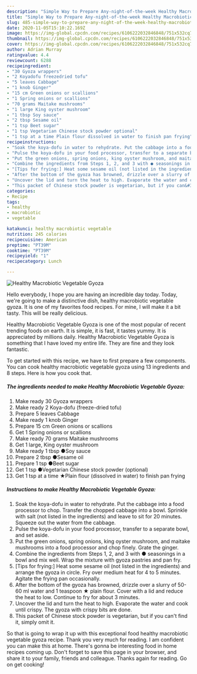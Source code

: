 ```yaml
---
description: "Simple Way to Prepare Any-night-of-the-week Healthy Macrobiotic Vegetable Gyoza"
title: "Simple Way to Prepare Any-night-of-the-week Healthy Macrobiotic Vegetable Gyoza"
slug: 485-simple-way-to-prepare-any-night-of-the-week-healthy-macrobiotic-vegetable-gyoza
date: 2020-11-05T15:10:22.169Z
image: https://img-global.cpcdn.com/recipes/6106222032846848/751x532cq70/healthy-macrobiotic-vegetable-gyoza-recipe-main-photo.jpg
thumbnail: https://img-global.cpcdn.com/recipes/6106222032846848/751x532cq70/healthy-macrobiotic-vegetable-gyoza-recipe-main-photo.jpg
cover: https://img-global.cpcdn.com/recipes/6106222032846848/751x532cq70/healthy-macrobiotic-vegetable-gyoza-recipe-main-photo.jpg
author: Adrian Murray
ratingvalue: 4.4
reviewcount: 6288
recipeingredient:
- "30 Gyoza wrappers"
- "2 Koyadofu freezedried tofu"
- "5 leaves Cabbage"
- "1 knob Ginger"
- "15 cm Green onions or scallions"
- "1 Spring onions or scallions"
- "70 grams Maitake mushrooms"
- "1 large King oyster mushroom"
- "1 tbsp Soy sauce"
- "2 tbsp Sesame oil"
- "1 tsp Beet sugar"
- "1 tsp Vegetarian Chinese stock powder optional"
- "1 tsp at a time Plain flour dissolved in water to finish pan frying"
recipeinstructions:
- "Soak the koya-dofu in water to rehydrate. Put the cabbage into a food processor to chop. Transfer the chopped cabbage into a bowl. Sprinkle with salt (not listed in the ingredients) and leave to sit for 20 minutes. Squeeze out the water from the cabbage."
- "Pulse the koya-dofu in your food processor, transfer to a separate bowl, and set aside."
- "Put the green onions, spring onions, king oyster mushroom, and maitake mushrooms into a food processor and chop finely. Grate the ginger."
- "Combine the ingredients from Steps 1, 2, and 3 with ● seasonings in a bowl and mix well. Wrap the mixture with gyoza pastries and pan fry."
- "[Tips for frying:] Heat some sesame oil (not listed in the ingredients)  and arrange the gyoza in circle. Fry over medium heat for 4 to 5 minutes. Agitate the frying pan occasionally."
- "After the bottom of the gyoza has browned, drizzle over a slurry of 50-60 ml water and 1 teaspoon ★ plain flour. Cover with a lid and reduce the heat to low. Continue to fry for about 3 minutes."
- "Uncover the lid and turn the heat to high. Evaporate the water and cook until crispy. The gyoza with crispy bits are done."
- "This packet of Chinese stock powder is vegetarian, but if you can&#39;t find it, simply omit it."
categories:
- Recipe
tags:
- healthy
- macrobiotic
- vegetable

katakunci: healthy macrobiotic vegetable 
nutrition: 245 calories
recipecuisine: American
preptime: "PT39M"
cooktime: "PT39M"
recipeyield: "1"
recipecategory: Lunch

---
```



![Healthy Macrobiotic Vegetable Gyoza](https://img-global.cpcdn.com/recipes/6106222032846848/751x532cq70/healthy-macrobiotic-vegetable-gyoza-recipe-main-photo.jpg)

Hello everybody, I hope you are having an incredible day today. Today, we're going to make a distinctive dish, healthy macrobiotic vegetable gyoza. It is one of my favorites food recipes. For mine, I will make it a bit tasty. This will be really delicious.

Healthy Macrobiotic Vegetable Gyoza is one of the most popular of recent trending foods on earth. It is simple, it is fast, it tastes yummy. It is appreciated by millions daily. Healthy Macrobiotic Vegetable Gyoza is something that I have loved my entire life. They are fine and they look fantastic.




To get started with this recipe, we have to first prepare a few components. You can cook healthy macrobiotic vegetable gyoza using 13 ingredients and 8 steps. Here is how you cook that.

<!--inarticleads1-->

##### The ingredients needed to make Healthy Macrobiotic Vegetable Gyoza:

1. Make ready 30 Gyoza wrappers
1. Make ready 2 Koya-dofu (freeze-dried tofu)
1. Prepare 5 leaves Cabbage
1. Make ready 1 knob Ginger
1. Prepare 15 cm Green onions or scallions
1. Get 1 Spring onions or scallions
1. Make ready 70 grams Maitake mushrooms
1. Get 1 large, King oyster mushroom
1. Make ready 1 tbsp ●Soy sauce
1. Prepare 2 tbsp ●Sesame oil
1. Prepare 1 tsp ●Beet sugar
1. Get 1 tsp ●Vegetarian Chinese stock powder (optional)
1. Get 1 tsp at a time ★Plain flour (dissolved in water) to finish pan frying




<!--inarticleads2-->

##### Instructions to make Healthy Macrobiotic Vegetable Gyoza:

1. Soak the koya-dofu in water to rehydrate. Put the cabbage into a food processor to chop. Transfer the chopped cabbage into a bowl. Sprinkle with salt (not listed in the ingredients) and leave to sit for 20 minutes. Squeeze out the water from the cabbage.
1. Pulse the koya-dofu in your food processor, transfer to a separate bowl, and set aside.
1. Put the green onions, spring onions, king oyster mushroom, and maitake mushrooms into a food processor and chop finely. Grate the ginger.
1. Combine the ingredients from Steps 1, 2, and 3 with ● seasonings in a bowl and mix well. Wrap the mixture with gyoza pastries and pan fry.
1. [Tips for frying:] Heat some sesame oil (not listed in the ingredients)  and arrange the gyoza in circle. Fry over medium heat for 4 to 5 minutes. Agitate the frying pan occasionally.
1. After the bottom of the gyoza has browned, drizzle over a slurry of 50-60 ml water and 1 teaspoon ★ plain flour. Cover with a lid and reduce the heat to low. Continue to fry for about 3 minutes.
1. Uncover the lid and turn the heat to high. Evaporate the water and cook until crispy. The gyoza with crispy bits are done.
1. This packet of Chinese stock powder is vegetarian, but if you can&#39;t find it, simply omit it.




So that is going to wrap it up with this exceptional food healthy macrobiotic vegetable gyoza recipe. Thank you very much for reading. I am confident you can make this at home. There's gonna be interesting food in home recipes coming up. Don't forget to save this page in your browser, and share it to your family, friends and colleague. Thanks again for reading. Go on get cooking!
